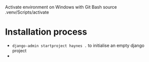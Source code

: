 
Activate environment on Windows with Git Bash
    source .venv/Scripts/activate


# Installation process

* `django-admin startproject haynes .` to initialise an empty django project
* 
